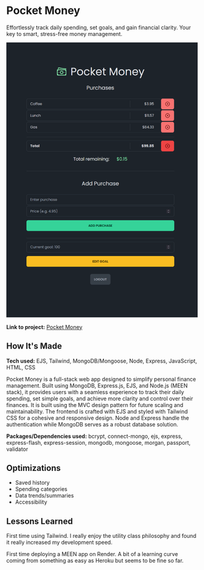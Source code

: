 # Pocket Money

Effortlessly track daily spending, set goals, and gain financial clarity. Your key to smart, stress-free money management.

![](https://github.com/davidwiese/pocket-money/blob/main/pocket-money.gif)

**Link to project:** [Pocket Money](https://pocket-money.onrender.com/)

## How It's Made

**Tech used:** EJS, Tailwind, MongoDB/Mongoose, Node, Express, JavaScript, HTML, CSS

Pocket Money is a full-stack web app designed to simplify personal finance management. Built using MongoDB, Express.js, EJS, and Node.js (MEEN stack), it provides users with a seamless experience to track their daily spending, set simple goals, and achieve more clarity and control over their finances. It is built using the MVC design pattern for future scaling and maintainability. The frontend is crafted with EJS and styled with Tailwind CSS for a cohesive and responsive design. Node and Express handle the authentication while MongoDB serves as a robust database solution.

**Packages/Dependencies used:** bcrypt, connect-mongo, ejs, express, express-flash, express-session, mongodb, mongoose, morgan, passport, validator

## Optimizations

- Saved history
- Spending categories
- Data trends/summaries
- Accessibility

## Lessons Learned

First time using Tailwind. I really enjoy the utility class philosophy and found it really increased my development speed.

First time deploying a MEEN app on Render. A bit of a learning curve coming from something as easy as Heroku but seems to be fine so far.
